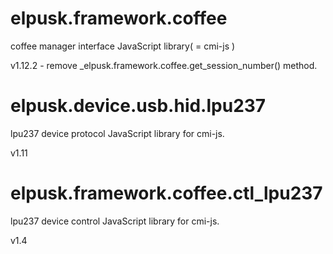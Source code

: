 # elpusk.framework.coffee
coffee manager interface JavaScript  library( = cmi-js )

v1.12.2 - remove _elpusk.framework.coffee.get_session_number() method.

# elpusk.device.usb.hid.lpu237
lpu237 device protocol JavaScript  library for cmi-js.

v1.11

# elpusk.framework.coffee.ctl_lpu237
lpu237 device control JavaScript  library for cmi-js.

v1.4
